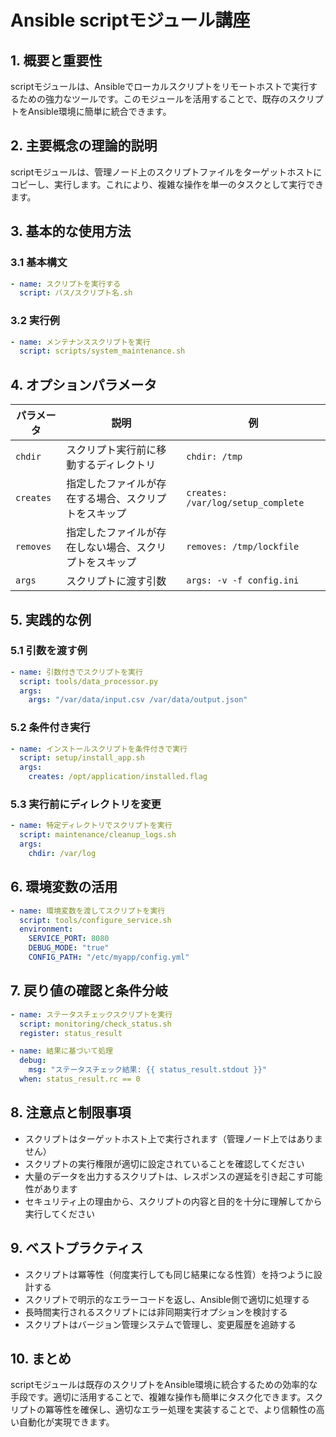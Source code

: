 # Ansible scriptモジュール講座

## 1. 概要と重要性

scriptモジュールは、Ansibleでローカルスクリプトをリモートホストで実行するための強力なツールです。このモジュールを活用することで、既存のスクリプトをAnsible環境に簡単に統合できます。

## 2. 主要概念の理論的説明

scriptモジュールは、管理ノード上のスクリプトファイルをターゲットホストにコピーし、実行します。これにより、複雑な操作を単一のタスクとして実行できます。

## 3. 基本的な使用方法

### 3.1 基本構文

```yaml
- name: スクリプトを実行する
  script: パス/スクリプト名.sh
```

### 3.2 実行例

```yaml
- name: メンテナンススクリプトを実行
  script: scripts/system_maintenance.sh
```

## 4. オプションパラメータ

| パラメータ | 説明 | 例 |
|------------|------|-----|
| `chdir` | スクリプト実行前に移動するディレクトリ | `chdir: /tmp` |
| `creates` | 指定したファイルが存在する場合、スクリプトをスキップ | `creates: /var/log/setup_complete` |
| `removes` | 指定したファイルが存在しない場合、スクリプトをスキップ | `removes: /tmp/lockfile` |
| `args` | スクリプトに渡す引数 | `args: -v -f config.ini` |

## 5. 実践的な例

### 5.1 引数を渡す例

```yaml
- name: 引数付きでスクリプトを実行
  script: tools/data_processor.py
  args:
    args: "/var/data/input.csv /var/data/output.json"
```

### 5.2 条件付き実行

```yaml
- name: インストールスクリプトを条件付きで実行
  script: setup/install_app.sh
  args:
    creates: /opt/application/installed.flag
```

### 5.3 実行前にディレクトリを変更

```yaml
- name: 特定ディレクトリでスクリプトを実行
  script: maintenance/cleanup_logs.sh
  args:
    chdir: /var/log
```

## 6. 環境変数の活用

```yaml
- name: 環境変数を渡してスクリプトを実行
  script: tools/configure_service.sh
  environment:
    SERVICE_PORT: 8080
    DEBUG_MODE: "true"
    CONFIG_PATH: "/etc/myapp/config.yml"
```

## 7. 戻り値の確認と条件分岐

```yaml
- name: ステータスチェックスクリプトを実行
  script: monitoring/check_status.sh
  register: status_result

- name: 結果に基づいて処理
  debug:
    msg: "ステータスチェック結果: {{ status_result.stdout }}"
  when: status_result.rc == 0
```

## 8. 注意点と制限事項

- スクリプトはターゲットホスト上で実行されます（管理ノード上ではありません）
- スクリプトの実行権限が適切に設定されていることを確認してください
- 大量のデータを出力するスクリプトは、レスポンスの遅延を引き起こす可能性があります
- セキュリティ上の理由から、スクリプトの内容と目的を十分に理解してから実行してください

## 9. ベストプラクティス

- スクリプトは冪等性（何度実行しても同じ結果になる性質）を持つように設計する
- スクリプトで明示的なエラーコードを返し、Ansible側で適切に処理する
- 長時間実行されるスクリプトには非同期実行オプションを検討する
- スクリプトはバージョン管理システムで管理し、変更履歴を追跡する

## 10. まとめ

scriptモジュールは既存のスクリプトをAnsible環境に統合するための効率的な手段です。適切に活用することで、複雑な操作も簡単にタスク化できます。スクリプトの冪等性を確保し、適切なエラー処理を実装することで、より信頼性の高い自動化が実現できます。
